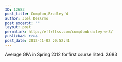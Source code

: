 ```yaml
---
ID: 12683
post_title: Compton,Bradley W
author: Joel DesArmo
post_excerpt: ""
layout: post
permalink: http://effrtlss.com/comptonbradley-w-3/
published: true
post_date: 2012-11-02 20:52:41
---
```

<p>Average GPA in Spring 2012 for first course listed: 2.683</p>